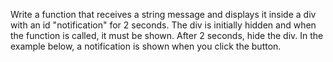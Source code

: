 Write a function that receives a string message and displays it inside a div with an id "notification" for 2 seconds. The div is initially hidden and when the function is called, it must be shown. After 2 seconds, hide the div. In the example below, a notification is shown when you click the button.
